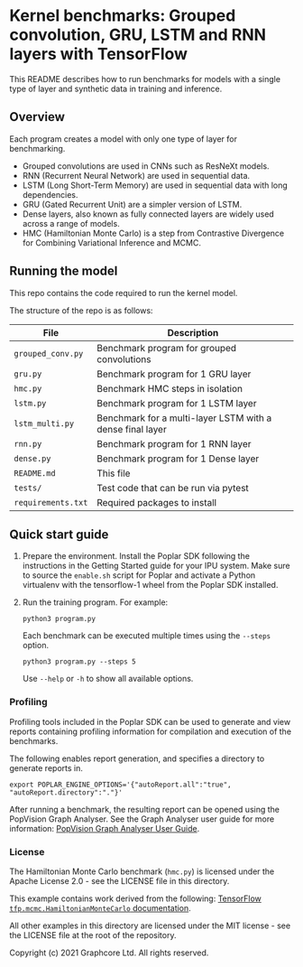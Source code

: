 # Kernel benchmarks: Grouped convolution, GRU, LSTM and RNN layers with TensorFlow

This README describes how to run benchmarks for models with a single type of layer and synthetic data in training and inference.

## Overview

Each program creates a model with only one type of layer for benchmarking.
* Grouped convolutions are used in CNNs such as ResNeXt models.
* RNN (Recurrent Neural Network) are used in sequential data.
* LSTM (Long Short-Term Memory) are used in sequential data with long dependencies.
* GRU (Gated Recurrent Unit) are a simpler version of LSTM.
* Dense layers, also known as fully connected layers are widely used across a range of models.
* HMC (Hamiltonian Monte Carlo) is a step from Contrastive Divergence for Combining Variational Inference and MCMC.

## Running the model

This repo contains the code required to run the kernel model.

The structure of the repo is as follows:

| File                                            | Description			                                                       |
| ----------------------------------------------- | ---------------------------------------------------------              |
| `grouped_conv.py`                               | Benchmark program for grouped convolutions                             |
| `gru.py`                                        | Benchmark program for 1 GRU layer                                      |
| `hmc.py`                                        | Benchmark HMC steps in isolation                                       |
| `lstm.py`                                       | Benchmark program for 1 LSTM layer                                     |
| `lstm_multi.py`                                 | Benchmark for a multi-layer LSTM with a dense final layer              |
| `rnn.py`                                        | Benchmark program for 1 RNN layer                                      |
| `dense.py`                                      | Benchmark program for 1 Dense layer                                    |
| `README.md`                                     | This file                                                              |
| `tests/`                                         | Test code that can be run via pytest                                   |
| `requirements.txt`                              | Required packages to install                                           |

## Quick start guide

1. Prepare the environment. Install the Poplar SDK following the instructions
   in the Getting Started guide for your IPU system. Make sure to source the `enable.sh` 
   script for Poplar and activate a Python virtualenv with the tensorflow-1 wheel
   from the Poplar SDK installed.
2. Run the training program. For example:

   `python3 program.py`

   Each benchmark can be executed multiple times using the `--steps`
   option.

   `python3 program.py --steps 5`
   
   Use `--help` or `-h` to show all available options.


### Profiling

Profiling tools included in the Poplar SDK can be used to generate and view reports containing
profiling information for compilation and execution of the benchmarks.

The following enables report generation, and specifies a directory to generate reports in.

```
export POPLAR_ENGINE_OPTIONS='{"autoReport.all":"true", "autoReport.directory":"."}'
```

After running a benchmark, the resulting report can be opened using the PopVision Graph Analyser. 
See the Graph Analyser user guide for more information:
[PopVision Graph Analyser User Guide](https://docs.graphcore.ai/projects/graph-analyser-userguide/en/latest/).

### License

The Hamiltonian Monte Carlo benchmark (`hmc.py`) is licensed under the Apache License 2.0 - see the LICENSE file in this directory.

This example contains work derived from the following: [TensorFlow `tfp.mcmc.HamiltonianMonteCarlo` documentation](https://www.tensorflow.org/probability/api_docs/python/tfp/mcmc/HamiltonianMonteCarlo).

All other examples in this directory are licensed under the MIT license - see the LICENSE file at the root of the repository.

Copyright (c) 2021 Graphcore Ltd. All rights reserved.